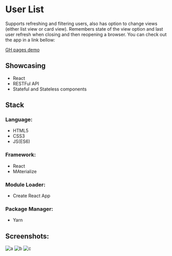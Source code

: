 # User List 

Supports refreshing and filtering users, also has option to change views (either list view or card view). Remembers state of the view option and last user refresh when closing and then reopening a browser. You can check out the app in a link bellow:

[GH pages demo](https://dejan-krstic.github.io/user-list)

## Showcasing
- React
- RESTFul API
- Stateful and Stateless components

## Stack

### Language: 
- HTML5
- CSS3
- JS(ES6) 

### Framework: 
- React 
- MAterialize

### Module Loader: 
- Create React App

### Package Manager: 
- Yarn

## Screenshots:

![a](https://user-images.githubusercontent.com/36072848/39735161-93dd1d4c-527a-11e8-985d-6b8a8329e9ce.PNG)
![b](https://user-images.githubusercontent.com/36072848/39735162-93fab046-527a-11e8-9e4e-fb6178018b69.PNG)
![c](https://user-images.githubusercontent.com/36072848/39735163-9416ca7e-527a-11e8-8f8d-735d4f48583f.PNG)
